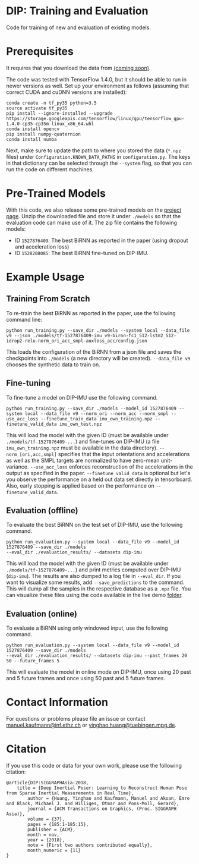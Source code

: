 # DIP: Training and Evaluation
Code for training of new and evaluation of existing models. 

# Prerequisites
It requires that you download the data from [(coming soon)](#).

The code was tested with TensorFlow 1.4.0, but it should be able to run in newer versions as well. Set up your environment as follows (assuming that correct CUDA and cuDNN versions are installed):

```commandline
conda create -n tf_py35 python=3.5
source activate tf_py35
pip install --ignore-installed --upgrade https://storage.googleapis.com/tensorflow/linux/gpu/tensorflow_gpu-1.4.0-cp35-cp35m-linux_x86_64.whl
conda install opencv
pip install numpy-quaternion
conda install numba
```

Next, make sure to update the path to where you stored the data (`*.npz` files) under `Configuration.KNOWN_DATA_PATHS` in `configuration.py`. The keys in that dictionary can be selected through the `--system` flag, so that you can run the code on different machines.

# Pre-Trained Models
With this code, we also release some pre-trained models on the [project page](http://dip.is.tue.mpg.de/pre_download). Unzip the downloaded file and store it under `./models` so that the evaluation code can make use of it. The zip file contains the following models:

- ID `1527876409`: The best BiRNN as reported in the paper (using dropout and acceleration loss)
- ID `1528208085`: The best BiRNN fine-tuned on DIP-IMU.

# Example Usage
## Training From Scratch
To re-train the best BiRNN as reported in the paper, use the following command line:

```commandline
python run_training.py --save_dir ./models --system local --data_file v9 --json ./models/tf-1527876409-imu_v9-birnn-fc1_512-lstm2_512-idrop2-relu-norm_ori_acc_smpl-auxloss_acc/config.json
```

This loads the configuration of the BiRNN from a json file and saves the checkpoints into `./models` (a new directory will be created). `--data_file v9` chooses the synthetic data to train on.

## Fine-tuning
To fine-tune a model on DIP-IMU use the following command.

```commandline
python run_training.py --save_dir ./models --model_id 1527876409 --system local --data_file v9 --norm_ori --norm_acc --norm_smpl --use_acc_loss --finetune_train_data imu_own_training.npz --finetune_valid_data imu_own_test.npz
```

This will load the model with the given ID (must be available under `./models/tf-1527876409-...`) and fine-tunes on DIP-IMU (a file `imu_own_training.npz` must be available in the data directory). `--norm_[ori,acc,smpl]` specifies that the input orientations and accelerations as well as the SMPL targets are normalized to have zero-mean unit-variance. `--use_acc_loss` enforces reconstruction of the accelerations in the output as specified in the paper. `--finetune_valid_data` is optional but let's you observe the performance on a held out data set directly in tensorboard. Also, early stopping is applied based on the performance on `--finetune_valid_data`.

## Evaluation (offline)
To evaluate the best BiRNN on the test set of DIP-IMU, use the following command.

```commandline
python run_evaluation.py --system local --data_file v9 --model_id 1527876409 --save_dir ./models
--eval_dir ./evaluation_results/ --datasets dip-imu
```

This will load the model with the given ID (must be available under `./models/tf-1527876409-...`) and print metrics computed over DIP-IMU (`dip-imu`). The results are also dumped to a log file in `--eval_dir`. If you want to visualize some results, add `--save_predictions` to the command. This will dump all the samples in the respective database as a `.npz` file. You can visualize these files using the code available in the live demo [folder](../live_demo).

## Evaluation (online)
To evaluate a BiRNN using only windowed input, use the following command.

```commandline
python run_evaluation.py --system local --data_file v9 --model_id 1527876409 --save_dir ./models
--eval_dir ./evaluation_results/ --datasets dip-imu --past_frames 20 50 --future_frames 5
```

This will evaluate the model in online mode on DIP-IMU, once using 20 past and 5 future frames and once using 50 past and 5 future frames.
 
# Contact Information
For questions or problems please file an issue or contact [manuel.kaufmann@inf.ethz.ch](mailto:manuel.kaufmann@inf.ethz.ch) or [yinghao.huang@tuebingen.mpg.de](mailto:yinghao.huang@tuebingen.mpg.de).

# Citation
If you use this code or data for your own work, please use the following citation:

```commandline
@article{DIP:SIGGRAPHAsia:2018,
	title = {Deep Inertial Poser: Learning to Reconstruct Human Pose from Sparse Inertial Measurements in Real Time},
    	author = {Huang, Yinghao and Kaufmann, Manuel and Aksan, Emre and Black, Michael J. and Hilliges, Otmar and Pons-Moll, Gerard},
    	journal = {ACM Transactions on Graphics, (Proc. SIGGRAPH Asia)},
    	volume = {37},
    	pages = {185:1-185:15},
    	publisher = {ACM},
    	month = nov,
    	year = {2018},
    	note = {First two authors contributed equally},
    	month_numeric = {11}
}
```
